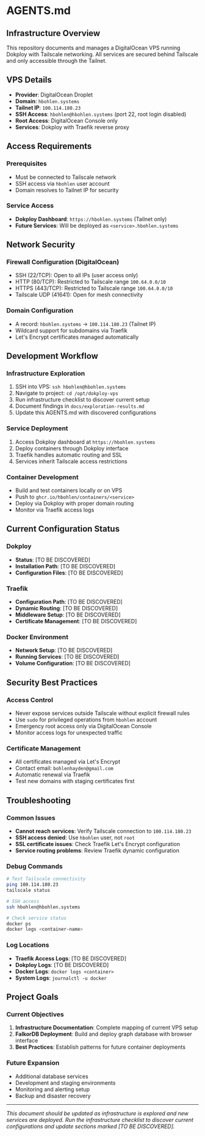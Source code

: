 # AGENTS.md

## Infrastructure Overview

This repository documents and manages a DigitalOcean VPS running Dokploy with Tailscale networking. All services are secured behind Tailscale and only accessible through the Tailnet.

## VPS Details

- **Provider**: DigitalOcean Droplet
- **Domain**: `hbohlen.systems`
- **Tailnet IP**: `100.114.180.23`
- **SSH Access**: `hbohlen@hbohlen.systems` (port 22, root login disabled)
- **Root Access**: DigitalOcean Console only
- **Services**: Dokploy with Traefik reverse proxy

## Access Requirements

### Prerequisites
- Must be connected to Tailscale network
- SSH access via `hbohlen` user account
- Domain resolves to Tailnet IP for security

### Service Access
- **Dokploy Dashboard**: `https://hbohlen.systems` (Tailnet only)
- **Future Services**: Will be deployed as `<service>.hbohlen.systems`

## Network Security

### Firewall Configuration (DigitalOcean)
- SSH (22/TCP): Open to all IPs (user access only)
- HTTP (80/TCP): Restricted to Tailscale range `100.64.0.0/10`
- HTTPS (443/TCP): Restricted to Tailscale range `100.64.0.0/10`
- Tailscale UDP (41641): Open for mesh connectivity

### Domain Configuration
- A record: `hbohlen.systems` → `100.114.180.23` (Tailnet IP)
- Wildcard support for subdomains via Traefik
- Let's Encrypt certificates managed automatically

## Development Workflow

### Infrastructure Exploration
1. SSH into VPS: `ssh hbohlen@hbohlen.systems`
2. Navigate to project: `cd /opt/dokploy-vps`
3. Run infrastructure checklist to discover current setup
4. Document findings in `docs/exploration-results.md`
5. Update this AGENTS.md with discovered configurations

### Service Deployment
1. Access Dokploy dashboard at `https://hbohlen.systems`
2. Deploy containers through Dokploy interface
3. Traefik handles automatic routing and SSL
4. Services inherit Tailscale access restrictions

### Container Development
- Build and test containers locally or on VPS
- Push to `ghcr.io/hbohlen/containers/<service>`
- Deploy via Dokploy with proper domain routing
- Monitor via Traefik access logs

## Current Configuration Status

### Dokploy
- **Status**: [TO BE DISCOVERED]
- **Installation Path**: [TO BE DISCOVERED]
- **Configuration Files**: [TO BE DISCOVERED]

### Traefik
- **Configuration Path**: [TO BE DISCOVERED]
- **Dynamic Routing**: [TO BE DISCOVERED]
- **Middleware Setup**: [TO BE DISCOVERED]
- **Certificate Management**: [TO BE DISCOVERED]

### Docker Environment
- **Network Setup**: [TO BE DISCOVERED]
- **Running Services**: [TO BE DISCOVERED]
- **Volume Configuration**: [TO BE DISCOVERED]

## Security Best Practices

### Access Control
- Never expose services outside Tailscale without explicit firewall rules
- Use `sudo` for privileged operations from `hbohlen` account
- Emergency root access only via DigitalOcean Console
- Monitor access logs for unexpected traffic

### Certificate Management
- All certificates managed via Let's Encrypt
- Contact email: `bohlenhayden@gmail.com`
- Automatic renewal via Traefik
- Test new domains with staging certificates first

## Troubleshooting

### Common Issues
- **Cannot reach services**: Verify Tailscale connection to `100.114.180.23`
- **SSH access denied**: Use `hbohlen` user, not `root`
- **SSL certificate issues**: Check Traefik Let's Encrypt configuration
- **Service routing problems**: Review Traefik dynamic configuration

### Debug Commands
```bash
# Test Tailscale connectivity
ping 100.114.180.23
tailscale status

# SSH access
ssh hbohlen@hbohlen.systems

# Check service status
docker ps
docker logs <container-name>
```

### Log Locations
- **Traefik Access Logs**: [TO BE DISCOVERED]
- **Dokploy Logs**: [TO BE DISCOVERED]
- **Docker Logs**: `docker logs <container>`
- **System Logs**: `journalctl -u docker`

## Project Goals

### Current Objectives
1. **Infrastructure Documentation**: Complete mapping of current VPS setup
2. **FalkorDB Deployment**: Build and deploy graph database with browser interface
3. **Best Practices**: Establish patterns for future container deployments

### Future Expansion
- Additional database services
- Development and staging environments
- Monitoring and alerting setup
- Backup and disaster recovery

---

*This document should be updated as infrastructure is explored and new services are deployed. Run the infrastructure checklist to discover current configurations and update sections marked [TO BE DISCOVERED].*
